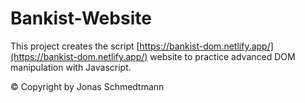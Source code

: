 # Bankist-Website

This project creates the script [https://bankist-dom.netlify.app/](https://bankist-dom.netlify.app/) website to practice advanced DOM manipulation with Javascript.  
 
© Copyright by Jonas Schmedtmann
